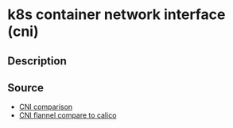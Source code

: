 # k8s container network interface (cni)

## Description 

## Source 

- [CNI comparison](https://kubevious.io/blog/post/comparing-kubernetes-container-network-interface-cni-providers)
- [CNI flannel compare to calico](https://medium.com/@rifewang/kubernetes-cluster-networking-differences-between-flannel-and-calico-f2f53c2d767a)